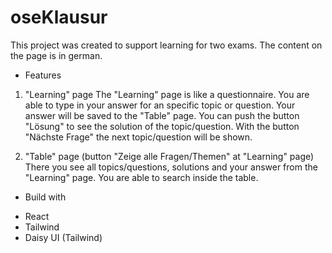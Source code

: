 # oseKlausur

This project was created to support learning for two exams.
The content on the page is in german.

* Features

1. "Learning" page
The "Learning" page is like a questionnaire. You are able to type in your answer for an specific topic or question. Your answer will be saved to the "Table" page. You can push the button "Lösung" to see the solution of the topic/question. With the button "Nächste Frage" the next topic/question will be shown.

2. "Table" page (button "Zeige alle Fragen/Themen" at "Learning" page)
There you see all topics/questions, solutions and your answer from the "Learning" page. You are able to search inside the table.

* Build with

- React
- Tailwind
- Daisy UI (Tailwind)
